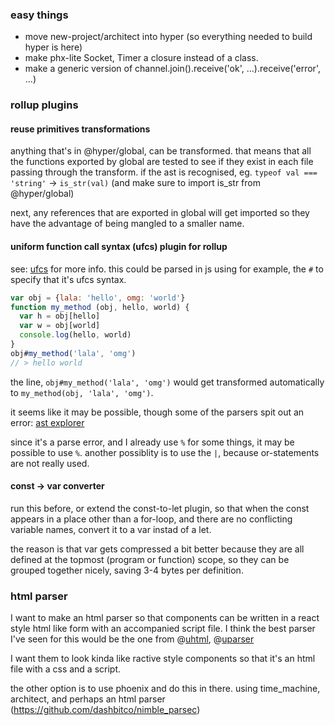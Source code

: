 
### easy things
- move new-project/architect into hyper (so everything needed to build hyper is here)
- make phx-lite Socket, Timer a closure instead of a class.
- make a generic version of channel.join().receive('ok', ...).receive('error', ...)


### rollup plugins

#### reuse primitives transformations
anything that's in @hyper/global, can be transformed.
that means that all the functions exported by global are tested to see if they exist in each file passing through the transform. if the ast is recognised, eg. `typeof val === 'string'` -> `is_str(val)` (and make sure to import is_str from @hyper/global)

next, any references that are exported in global will get imported so they have the advantage of being mangled to a smaller name.


#### uniform function call syntax (ufcs) plugin for rollup

see: [ufcs](https://en.wikipedia.org/wiki/Uniform_Function_Call_Syntax) for more info. this could be parsed in js using for example, the `#` to specify that it's ufcs syntax.

```js
var obj = {lala: 'hello', omg: 'world'}
function my_method (obj, hello, world) {
  var h = obj[hello]
  var w = obj[world]
  console.log(hello, world)
}
obj#my_method('lala', 'omg')
// > hello world
```

the line, `obj#my_method('lala', 'omg')` would get transformed automatically to `my_method(obj, 'lala', 'omg')`.

it seems like it may be possible, though some of the parsers spit out an error: [ast explorer](https://astexplorer.net/#/gist/04044a02639ade4e5e423758bebcefe5/ea46f037253933d96fe533b89faf99cdbf77c1f8)

since it's a parse error, and I already use `%` for some things, it may be possible to use `%`. another possiblity is to use the `|`, because or-statements are not really used.

#### const -> var converter

run this before, or extend the const-to-let plugin, so that when the const appears in a place other than a for-loop, and there are no conflicting variable names, convert it to a var instad of a let.

the reason is that var gets compressed a bit better because they are all defined at the topmost (program or function) scope, so they can be grouped together nicely, saving 3-4 bytes per definition.

### html parser

I want to make an html parser so that components can be written in a react style html like form with an accompanied script file. I think the best parser I've seen for this would be the one from @[uhtml](https://github.com/WebReflection/uhtml ), @[uparser](https://github.com/WebReflection/uparser)

I want them to look kinda like ractive style components so that it's an html file with a css and a script.

the other option is to use phoenix and do this in there. using time_machine, architect, and perhaps an html parser (https://github.com/dashbitco/nimble_parsec)
